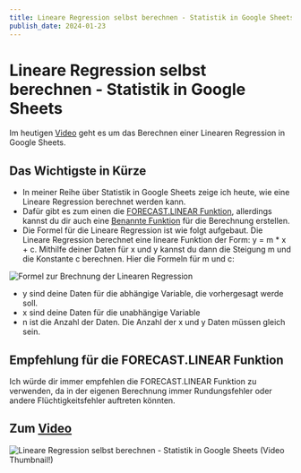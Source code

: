 ```yaml
---
title: Lineare Regression selbst berechnen - Statistik in Google Sheets
publish_date: 2024-01-23
---
```


# Lineare Regression selbst berechnen - Statistik in Google Sheets

Im heutigen [Video](https://youtu.be/jrg-WhPBUCE) geht es um das Berechnen einer Linearen Regression in Google Sheets. 

## Das Wichtigste in Kürze

- In meiner Reihe über Statistik in Google Sheets zeige ich heute, wie eine Lineare Regression berechnet werden kann.
- Dafür gibt es zum einen die [FORECAST.LINEAR Funktion](https://youtu.be/FYBkYIU-XOs), allerdings kannst du dir auch eine [Benannte Funktion](https://youtu.be/L2LVHTGzizU) für die Berechnung erstellen.
- Die Formel für die Lineare Regression ist wie folgt aufgebaut. Die Lineare Regression berechnet eine lineare Funktion der Form: y = m * x + c. Mithilfe deiner Daten für x und y kannst du dann die Steigung m und die Konstante c berechnen. Hier die Formeln für m und c:

![Formel zur Brechnung der Linearen Regression](../../images/formeln/549_formel.jpg "Formel zur Brechnung der Linearen Regression")

- y sind deine Daten für die abhängige Variable, die vorhergesagt werde soll.
- x sind deine Daten für die unabhängige Variable
- n ist die Anzahl der Daten. Die Anzahl der x und y Daten müssen gleich sein.

## Empfehlung für die FORECAST.LINEAR Funktion

Ich würde dir immer empfehlen die FORECAST.LINEAR Funktion zu verwenden, da in der eigenen Berechnung immer Rundungsfehler oder andere Flüchtigkeitsfehler auftreten könnten.

## Zum [Video](https://youtu.be/jrg-WhPBUCE)

![Lineare Regression selbst berechnen - Statistik in Google Sheets (Video Thumbnail!)](../../thumbnails/Fertig549.jpg "Lineare Regression selbst berechnen - Statistik in Google Sheets (Video Thumbnail!)")